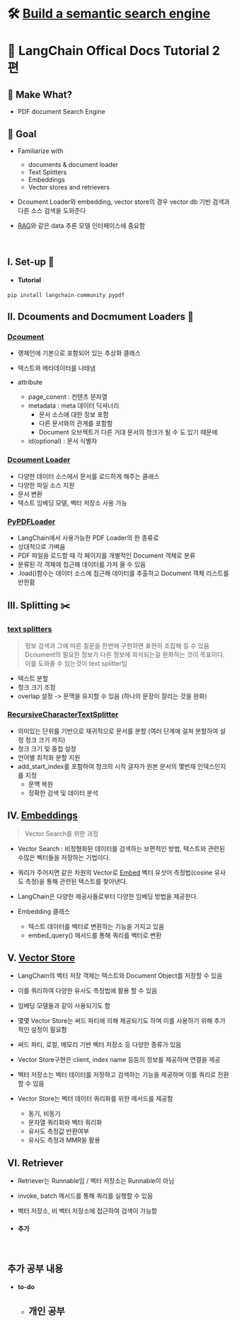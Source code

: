 # 🛠️ [Build a semantic search engine](https://python.langchain.com/docs/tutorials/retrievers/)


# 🦜 LangChain Offical Docs Tutorial 2편

## 🤖 Make What?
- PDF document Search Engine


## 🎯 Goal
- Familiarize with
    - documents & document loader
    - Text Splitters
    - Embeddings
    - Vector stores and retrievers

- Dcoument Loader와 embedding, vector store의 경우 vector db 기반 검색과 다른 소스 검색을 도와준다
- [RAG](https://python.langchain.com/docs/concepts/rag/)와 같은 data 추론 모델 인터페이스에 중요함

<br>

## I. Set-up 💾
- #### Tutorial
```shell
pip install langchain-community pypdf
```

## II. Dcouments and Docmument Loaders 🧾
### [Dcoument](https://python.langchain.com/api_reference/core/documents/langchain_core.documents.base.Document.html)
- 랭체인에 기본으로 포함되어 있는 추상화 클래스
- 텍스트와 메타데이터를 나태냄

- attribute
    - page_conent : 컨텐츠 문자열
    - metadata : meta 데이터 딕셔너리
        - 문서 소스에 대한 정보 포함
        - 다른 문서와의 관계를 포함함
        - Document 오브젝트가 다른 거대 문서의 청크가 될 수 도 있기 때문에
    - id(optional) : 문서 식별자

### [Dcoument Loader](https://python.langchain.com/docs/concepts/document_loaders/) 
- 다양한 데이터 소스에서 문서를 로드하게 해주는 클래스
- 다양한 파일 소스 지원
- 문서 변환
- 텍스트 임베딩 모델, 벡터 저장소 사용 가능

### [PyPDFLoader](https://python.langchain.com/docs/integrations/document_loaders/pypdfloader/)
- LangChain에서 사용가능한 PDF Loader의 한 종류로
- 상대적으로 가벼움
- PDF 파일을 로드할 때 각 페이지를 개별적인 Document 객체로 분류
- 분류된 각 객체에 첩근해 데이터를 가져 올 수 있음
- .load()함수는 데이터 소스에 접근해 데이터를 추출하고 Document 객체 리스트를 반한홤

## III. Splitting ✂️
### [text splitters](https://python.langchain.com/docs/concepts/text_splitters/)
>  정보 검색과 그에 따른 질문을 한번에 구현하면 표현히 조잡해 질 수 있음 
> Dcoument의 필요한 정보가 다른 정보에 희석되는걸 완화하는 것이 목표이다.
> 이를 도와줄 수 있는것이 text splitter임

- 텍스트 분할
- 청크 크기 조정
- overlap 설정 -> 문맥을 유지할 수 있음 (하나의 문장이 잘리는 것을 완화)

### [RecursiveCharacterTextSplitter](https://python.langchain.com/docs/how_to/recursive_text_splitter/)
- 의미있는 단위를 기반으로 재귀적으로 문서를 분할 (여러 단계에 걸쳐 분할하여 설정 청크 크기 까지)
- 청크 크기 및 중첩 설정
- 언어별 최적화 분할 지원
- add_start_index를 포함하여 청크의 시작 글자가 원본 문서의 몇번재 인덱스인지를 지정
    - 문맥 복원
    - 정확한 검색 및 데이터 분석

## IV. [Embeddings](https://python.langchain.com/docs/concepts/embedding_models/)
> Vector Search를 위한 과정

- Vector Search : 비정형화된 데이터를 검색하는 보편적인 방법, 텍스트와 관련된 수많은 벡터들을 저장하는 기법이다.
- 쿼리가 주어지면 같은 차원의 Vector로 [Embed](https://python.langchain.com/docs/concepts/embedding_models/) 벡터 유삿어 측정법(cosine 유사도 측정)을 통해 관련된 텍스트를 찾아낸다.
- LangChain은 다양한 제공사들로부터 다양한 임베딩 방법을 제공한다.

- Embedding 클래스
    - 텍스트 데이터를 벡터로 변환하는 기능을 가지고 있음
    - embed_query() 메서드를 통해 쿼리를 벡터로 변환

## V. [Vector Store](https://python.langchain.com/api_reference/core/vectorstores/langchain_core.vectorstores.base.VectorStore.html)
- LangChain의 벡터 저장 객체는 텍스트와 Document Object를 저장할 수 있음
- 이를 쿼리하여 다양한 유사도 측정법에 활용 할 수 있음
- 임베딩 모델들과 같이 사용되기도 함
- 몇몇 Vector Store는 써드 파티에 의해 제공되기도 하며 이를 사용하기 위해 추가적인 설정이 필요함
- 써드 파티, 로컬, 메모리 기반 벡터 저장소 등 다양한 종류가 있음


- Vector Store구현은 client, index name 등등의 정보를 제공하며 연결을 제공
- 벡터 저장소는 벡터 데이터를 저장하고 검색하는 기능을 제공하며 이를 쿼리로 전환할 수 있음
- Vector Store는 벡터 데이터 쿼리화를 위한 메서드를 제공함
    - 동기, 비동기
    - 문자열 쿼리화와 벡터 쿼리화
    - 유사도 측정값 반환여부
    - 유사도 측정과 MMR을 활용



## VI. Retriever
- Retriever는 Runnable임 / 벡터 저장소는 Runnable이 아님
- invoke, batch 메서드를 통해 쿼리를 실행할 수 있음
- 벡터 저장소, 비 벡터 저장소에 접근하여 검색이 가능함


- #### 추가

<br>


##  추가 공부 내용
- #### to-do
    
    - 개인 공부
        - 